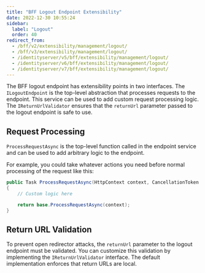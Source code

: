 ```yaml
---
title: "BFF Logout Endpoint Extensibility"
date: 2022-12-30 10:55:24
sidebar:
  label: "Logout"
  order: 40
redirect_from:
  - /bff/v2/extensibility/management/logout/
  - /bff/v3/extensibility/management/logout/
  - /identityserver/v5/bff/extensibility/management/logout/
  - /identityserver/v6/bff/extensibility/management/logout/
  - /identityserver/v7/bff/extensibility/management/logout/
---
```


The BFF logout endpoint has extensibility points in two interfaces. The `ILogoutEndpoint` is the top-level abstraction that processes requests to the endpoint. This service can be used to add custom request processing logic. The `IReturnUrlValidator` ensures that the `returnUrl` parameter passed to the logout endpoint is safe to use.

## Request Processing

`ProcessRequestAsync` is the top-level function called in the endpoint service and can be used to add arbitrary logic to the endpoint.

For example, you could take whatever actions you need before normal processing of the request like this:

```csharp
public Task ProcessRequestAsync(HttpContext context, CancellationToken ct)
{
    // Custom logic here

    return base.ProcessRequestAsync(context);
}
```

## Return URL Validation

To prevent open redirector attacks, the `returnUrl` parameter to the logout endpoint must be validated. You can customize this validation by implementing the `IReturnUrlValidator` interface. The default implementation enforces that return URLs are local.
